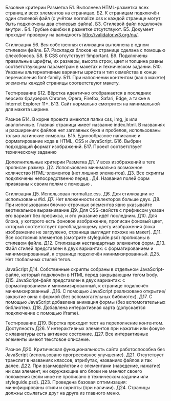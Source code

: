 Базовые критерии
Разметка
Б1. Выполнена HTML-разметка всех страниц и всех элементов на страницах.
Б2. К страницам подключён один стилевой файл (с учётом normalize.css к каждой странице могут быть подключены два стилевых файла).
Б3. Стилевой файл подключён внутри <head>.
Б4. Грубые ошибки в разметке отсутствуют.
Б5. Документ проходит проверку на валидность http://validator.w3.org/nu/.

Стилизация
Б6. Вся собственная стилизация выполнена в одном стилевом файле.
Б7. Раскладка блоков на странице сделана с помощью флексбоксов.
Б8. В CSS отсутствует !important.
Б9. Подключены правильные шрифты, их размеры, высота строк, цвет и толщина равны соответствующим параметрам в макетах и техническом задании.
Б10. Указаны альтернативные варианты шрифта и тип семейства в конце перечисления font-family.
Б11. При наполнении контентом (как в макете) элементы каждой страницы соответствуют макету.

Тестирование
Б12. Вёрстка идентично отображается в последних версиях браузеров Chrome, Opera, Firefox, Safari, Edge, а также в Internet Explorer 11+.
Б13. Сайт нормально смотрится на минимальной для макета ширине.

Разное
Б14. В корне проекта имеются папки css, img, js или аналогичные. Главная страница имеет название index.html. В названиях и расширениях файлов нет заглавных букв и пробелов, использованы только латинские символы.
Б15. Единообразное написание и форматирование кода в HTML, CSS и JavaScript.
Б16. Выбран подходящий формат изображений.
Б17. Проект соответствует техническому заданию


Дополнительные критерии
Разметка
Д1. У всех изображений в теге <img> прописан размер.
Д2. Использовано минимально возможное количество HTML-элементов (нет лишних элементов).
Д3. Все скрипты подключены непосредственно перед </body>.
Д4. Названия полей форм привязаны к своим полям с помощью <label>.

Стилизация
Д5. Использован normalize.css.
Д6. Для стилизации не использованы #id.
Д7. Нет вложенности селекторов больше двух.
Д8. При использовании блочно-строчных элементов явно указывайте вертикальное выравнивание
Д9. Для CSS-свойств с префиксом указан его вариант без префикса, и это указание идёт последним.
Д10. Для блока, у которого есть фоновое изображение, прописан фоновый цвет, который соответствует преобладающему цвету изображения (пока изображение не загружено, страница выглядит похоже на макет).
Д11. Все состояния элементов (смотрите styleguide.psd) прописаны в стилевом файле.
Д12. Стилизация нестандартных элементов форм.
Д13. Файл стилей представлен в двух вариантах: с форматированием и минимизированный, к странице подключён минимизированный.
Д25. Нет глобальных стилей тегов.

JavaScript
Д14. Собственные скрипты собраны в отдельном JavaScript-файле, который подключён в HTML перед закрывающим тегом body.
Д15. JavaScript-файл представлен в двух вариантах: с форматированием и минимизированный, к странице подключён минимизированный.
Д16. С помощью JavaScript реализовано открытие/закрытие окна с формой (без вспомогательных библиотек).
Д17. С помощью JavaScript добавлена анимация формы (без вспомогательных библиотек).
Д18. Добавлена интерактивная карта (допускается подключение с помощью iframe).

Тестирование
Д19. Вёрстка проходит тест на переполнение контентом.
Доступность
Д26. У интерактивных элементов при нажатии или фокусе с клавиатуры есть активное состояние.
Д27. Все интерактивные элементы имеют текстовое описание.

Разное
Д20. Критическая функциональность сайта работоспособна без JavaScript (использовано прогрессивное улучшение).
Д21. Отсутствует транслит в названиях классов, атрибутах, названиях файлов и так далее.
Д22. При взаимодействии с элементами (наведение, нажатие) ни сам элемент, ни окружающие его блоки не меняют своего положения (если иное не прописано в техническом задании или styleguide.psd).
Д23. Проведена базовая оптимизация: минифицированы стили и скрипты (при наличии).
Д24. Страницы должны ссылаться друг на друга из главного меню.
